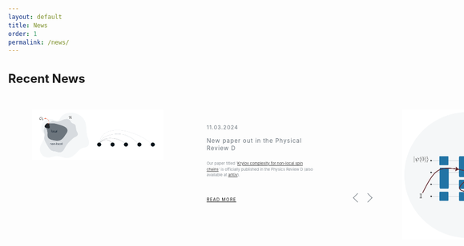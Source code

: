 ```yaml
---
layout: default
title: News
order: 1
permalink: /news/
---
```



<style>

body {
	overflow-x: hidden;
	-webkit-font-smoothing: antialiased;
	margin: 0;
}

.flex {
	display: -webkit-flex;
	display: flex;
	-webkit-flex-direction: row;
	flex-direction: row;
	-webkit-justify-content: flex-start;
	justify-content: flex-start;
}

.slider-wrapper div {
	position: relative;
}

.slider-wrapper {
	margin-top: 5vw;
	margin-left: 5vw;
}

.slide-image {
  /* width: 24vw; */
	height: 12vw;
}

.slide-image img {
	width: 60vw;
	cursor: pointer;
}

.slide-content {
	width: 50vw;
	color: #6c757d;
	padding: 3vw 18vw 3vw 9vw;
}

.slide-date {
	color: #6c757d;
	font-size: 1.1vw;
	font-weight: 400;
	letter-spacing: 0.1vw;
	padding-bottom: 1.4vw;
}

.slide-title {
	font-size: 1.2vw;
	font-weight: 400;
	letter-spacing: 0.1vw;
	line-height: 1.55vw;
	padding-bottom: 1.8vw;
}

.slide-text {
	font-size: 0.80vw;
	line-height: 1.2vw;
	opacity: 0.8;
	padding-bottom: 4vw;
}

.slide-more {
	font-weight: 400;
	letter-spacing: 0.1vw;
	float: left;
	font-size: 0.9vw;
}

.slide-bullet {
	width: 0.5vw;
	height: 0.5vw;
	background-color: #6c757d;
	border-radius: 200%;
	position: relative;
	margin-left: 1.2vw;
}

.slide-nav {
	margin-left: 64vw;
	margin-top: -5.5vw;
}

div.overlay-blue {
	width: 100%;
	height: 100%;
	position: absolute;
	top: 0;
	transition: 0.5s ease all;
}

/* div.overlay-blue:hover {
	background-color: rgba(206, 212, 218, 0.5); 
} */

.arrows {
	width: 3.5vw;
	margin-top: -5.8vw;
	margin-left: 72vw;
	position: relative;
}

.arrow {
	display: inline-block;
	position: absolute;
	width: 1.2vw;
	height: 1.2vw;
	background: transparent;
	text-indent: -9999px;
	border-top: 0.15vw solid #6c757d;
	border-left: 0.15vw solid #6c757d;
	transition: all .1s ease-in-out;
	text-decoration: none;
	color: transparent;
}

.arrow:hover {
	border-color: #0A8ACB;
	border-width: 0.25vw;
}

.arrow:before {
	display: block;
	height: 200%;
	width: 200%;
	margin-left: -50%;
	margin-top: -50%;
	content: "";
	transform: rotate(45deg);
}

.arrow.prev {
	transform: rotate(-45deg);
	left: 0;
}

.arrow.next {
	transform: rotate(135deg);
	right: 0;
}
</style>

<script src="/JS/slider.js"></script>

<!-- 
<div class="post-list">
  {%- if site.posts.size > 0 -%}
  <h2 class="post-list-heading" style="font-size: 24px !important">{{ page.list_title | default: "Recent News" }}</h2>
  <ul class="post-list">
    {%- for post in site.posts -%}
    <li>
      {%- assign date_format = site.minima.date_format | default: "%b %-d, %Y"
      -%}
      <span class="post-meta">{{ post.date | date: date_format }}</span>
      <h3>
        <div class="effect-one">
          <a
            class="post-link"
            href="{{ post.url | relative_url }}"
            style="font-size: 18px !important"
          >
            {{ post.title | escape }}
          </a>
        </div>
      </h3>
      {%- if site.show_excerpts -%} {{ post.excerpt }} {%- endif -%}
    </li>
    {%- endfor -%}
  </ul>
  {%- endif -%}
</div> -->

<h2 class="post-list-heading" style="font-size: 24px !important">Recent News</h2>

<div class="slider">
<div class="slider-wrapper flex">
	<div class="slide flex">
		<div class="slide-image slider-link prev"><img src="/img/non local.svg" alt="Book Cover"><div class="overlay"></div></div>
		<div class="slide-content">
			<div class="slide-date">11.03.2024</div>
			<div class="slide-title">New paper out in the Physical Review D</div>
			<div class="slide-text">Our paper titled '<a href="https://doi.org/10.1103/PhysRevD.109.066010">Krylov complexity for non-local spin chains</a>' is officially published in the Physics Review D (also available at <a href="https://arxiv.org/abs/2312.11677">arXiv</a>). </div>
			<div class="slide-more"><a
            href="/news/2024-03-11.html"
          >READ MORE</a></div>
		</div>
  </div>	
	<div class="slide flex">
		<div class="slide-image slider-link next"><img src="/img/Circuit Complexity.svg" alt="Studio Ghibli"><div class="overlay"></div></div>
		<div class="slide-content">
			<div class="slide-date">20.02.2024</div>
			<div class="slide-title">New paper out in the Physical Review A</div>
			<div class="slide-text">Our paper titled '<a href="https://doi.org/10.1103/PhysRevA.109.022223">Complexity for one-dimensional discrete-time quantum walk circuits</a>' is officially published in the Physics Review A (also available at <a href="https://doi.org/10.48550/arXiv.2307.13450">arXiv</a>). </div>
			<div class="slide-more"><a
            href="/news/2024-02-20.html"
          >READ MORE</a></div>
	  </div>
  </div>	
  	<div class="slide flex">
		<div class="slide-image slider-link next"><img src="/img/search.png" alt="Studio Ghibli"><div class="overlay"></div></div>
		<div class="slide-content">
			<div class="slide-date">02.02.2024</div>
			<div class="slide-title">New paper out in the Scientific Reports</div>
			<div class="slide-text">Our paper titled '<a href = "https://www.nature.com/articles/s41598-024-51709-0">Quantum-walk search in motion</a>' is officially published in the Scientific Reports and available in Open acess.</div>
			<div class="slide-more"><a
            href="/news/2024-02-02.html"
          >READ MORE</a></div>
	  </div>
  </div>
  <div class="slide flex">
		<div class="slide-image slider-link next"><img src="/img/QIF.svg" alt="Studio Ghibli"><div class="overlay"></div></div>
		<div class="slide-content">
			<div class="slide-date">02.01.2024</div>
			<div class="slide-title">New paper out in the Quantum Information Processing</div>
			<div class="slide-text">Our paper titled ''<a href="https://doi.org/10.1007/s11128-023-04222-8">Open system approach to neutrino oscillations in a quantum walk framework</a>' is officially published in the Quantum Information Processing (also available at <a href="https://doi.org/10.48550/arXiv.2305.13923">arXiv</a>).</div>
			<div class="slide-more"><a
            href="/news/2024-01-02.html"
          >READ MORE</a></div>
	  </div>
  </div>	
	<!-- <div class="slide flex">
		<div class="slide-image slider-link next"><img src="https://goranvrban.com/codepen/img5.jpg"><div class="overlay"></div></div>
		<div class="slide-content">
			<div class="slide-date">30.09.2017.</div>
			<div class="slide-title">LOREM IPSUM DOLOR SITE MATE, AD EST ABHORREANT</div>
			<div class="slide-text">Lorem ipsum dolor sit amet, ad est abhorreant efficiantur, vero oporteat apeirian in vel. Et appareat electram appellantur est. Ei nec duis invenire. Cu mel ipsum laoreet, per rebum omittam ex. </div>
			<div class="slide-more">READ MORE</div>
		</div>	
	</div>
		<div class="slide flex">
		<div class="slide-image slider-link next"><img src="https://goranvrban.com/codepen/img6.jpg"><div class="overlay"></div></div>
		<div class="slide-content">
			<div class="slide-date">30.10.2017.</div>
			<div class="slide-title">LOREM IPSUM DOLOR SITE MATE, AD EST ABHORREANT</div>
			<div class="slide-text">Lorem ipsum dolor sit amet, ad est abhorreant efficiantur, vero oporteat apeirian in vel. Et appareat electram appellantur est. Ei nec duis invenire. Cu mel ipsum laoreet, per rebum omittam ex. </div>
			<div class="slide-more">READ MORE</div>
		</div>	
	</div> -->
</div>
<div class="arrows">
<a href="#" title="Previous" class="arrow slider-link prev"></a>
<a href="#" title="Next" class="arrow slider-link next"></a>
</div>
</div>

&nbsp;
&nbsp;

&nbsp;
&nbsp;